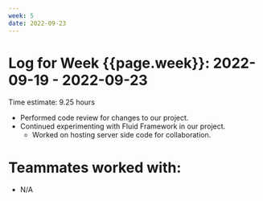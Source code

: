 ```yaml
---
week: 5
date: 2022-09-23
---
```

# Log for Week {{page.week}}: 2022-09-19 - 2022-09-23

Time estimate: 9.25 hours

- Performed code review for changes to our project.
- Continued experimenting with Fluid Framework in our project.
  - Worked on hosting server side code for collaboration.

# Teammates worked with:
- N/A
